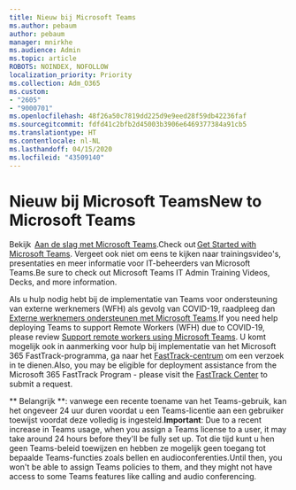 ```yaml
---
title: Nieuw bij Microsoft Teams
ms.author: pebaum
author: pebaum
manager: mnirkhe
ms.audience: Admin
ms.topic: article
ROBOTS: NOINDEX, NOFOLLOW
localization_priority: Priority
ms.collection: Adm_O365
ms.custom:
- "2605"
- "9000701"
ms.openlocfilehash: 48f26a50c7819dd225d9e9eed28f59db42236faf
ms.sourcegitcommit: fdfd41c2bfb2d45003b3906e6469377384a91cb5
ms.translationtype: HT
ms.contentlocale: nl-NL
ms.lasthandoff: 04/15/2020
ms.locfileid: "43509140"
---
```

# <a name="new-to-microsoft-teams"></a><span data-ttu-id="38d8b-102">Nieuw bij Microsoft Teams</span><span class="sxs-lookup"><span data-stu-id="38d8b-102">New to Microsoft Teams</span></span>

<span data-ttu-id="38d8b-103">Bekijk  [Aan de slag met Microsoft Teams](https://docs.microsoft.com/microsoftteams/get-started-with-teams-quick-start).</span><span class="sxs-lookup"><span data-stu-id="38d8b-103">Check out [Get Started with Microsoft Teams](https://docs.microsoft.com/microsoftteams/get-started-with-teams-quick-start).</span></span> <span data-ttu-id="38d8b-104">Vergeet ook niet om eens te kijken naar trainingsvideo's, presentaties en meer informatie voor IT-beheerders van Microsoft Teams.</span><span class="sxs-lookup"><span data-stu-id="38d8b-104">Be sure to check out Microsoft Teams IT Admin Training Videos, Decks, and more information.</span></span>

<span data-ttu-id="38d8b-105">Als u hulp nodig hebt bij de implementatie van Teams voor ondersteuning van externe werknemers (WFH) als gevolg van COVID-19, raadpleeg dan [Externe werknemers ondersteunen met Microsoft Teams](https://docs.microsoft.com/microsoftteams/support-remote-work-with-teams).</span><span class="sxs-lookup"><span data-stu-id="38d8b-105">If you need help deploying Teams to support Remote Workers (WFH) due to COVID-19, please review  [Support remote workers using Microsoft Teams](https://docs.microsoft.com/microsoftteams/support-remote-work-with-teams).</span></span> <span data-ttu-id="38d8b-106">U komt mogelijk ook in aanmerking voor hulp bij implementatie van het Microsoft 365 FastTrack-programma, ga naar het [FastTrack-centrum](https://www.microsoft.com/fasttrack) om een verzoek in te dienen.</span><span class="sxs-lookup"><span data-stu-id="38d8b-106">Also, you may be eligible for deployment assistance from the Microsoft 365 FastTrack Program - please visit the [FastTrack Center](https://www.microsoft.com/fasttrack) to submit a request.</span></span>

<span data-ttu-id="38d8b-107">\*\* Belangrijk \*\*: vanwege een recente toename van het Teams-gebruik, kan het ongeveer 24 uur duren voordat u een Teams-licentie aan een gebruiker toewijst voordat deze volledig is ingesteld.</span><span class="sxs-lookup"><span data-stu-id="38d8b-107">**Important**: Due to a recent increase in Teams usage, when you assign a Teams license to a user, it may take around 24 hours before they'll be fully set up.</span></span> <span data-ttu-id="38d8b-108">Tot die tijd kunt u hen geen Teams-beleid toewijzen en hebben ze mogelijk geen toegang tot bepaalde Teams-functies zoals bellen en audioconferenties.</span><span class="sxs-lookup"><span data-stu-id="38d8b-108">Until then, you won't be able to assign Teams policies to them, and they might not have access to some Teams features like calling and audio conferencing.</span></span>
